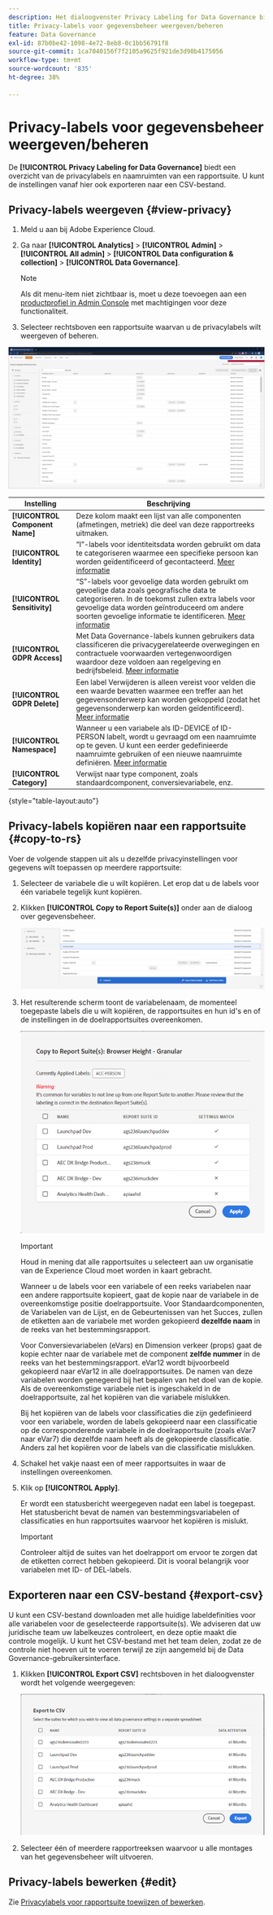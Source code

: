 ```yaml
---
description: Het dialoogvenster Privacy Labeling for Data Governance biedt een overzicht van de privacylabels en naamruimten van een rapportsuite. U kunt de instellingen vanaf hier ook exporteren naar een CSV-bestand.
title: Privacy-labels voor gegevensbeheer weergeven/beheren
feature: Data Governance
exl-id: 87b0be42-1098-4e72-8eb8-0c1bb56791f8
source-git-commit: 1ca7040156f7f2105a9625f921de3d90b4175056
workflow-type: tm+mt
source-wordcount: '835'
ht-degree: 38%

---
```


# Privacy-labels voor gegevensbeheer weergeven/beheren

De **[!UICONTROL Privacy Labeling for Data Governance]** biedt een overzicht van de privacylabels en naamruimten van een rapportsuite. U kunt de instellingen vanaf hier ook exporteren naar een CSV-bestand.

## Privacy-labels weergeven {#view-privacy}

1. Meld u aan bij Adobe Experience Cloud.
2. Ga naar **[!UICONTROL Analytics]** > **[!UICONTROL Admin]** > **[!UICONTROL All admin]** > **[!UICONTROL Data configuration & collection]** > **[!UICONTROL Data Governance]**.

   >[!NOTE]
   >
   >Als dit menu-item niet zichtbaar is, moet u deze toevoegen aan een [productprofiel in Admin Console](https://experienceleague.adobe.com/docs/analytics/admin/admin-console/permissions/product-profile.html) met machtigingen voor deze functionaliteit.

3. Selecteer rechtsboven een rapportsuite waarvan u de privacylabels wilt weergeven of beheren.

![](assets/privacy_labeling.png)

| Instelling | Beschrijving |
| --- | --- |
| **[!UICONTROL Component Name]** | Deze kolom maakt een lijst van alle componenten (afmetingen, metriek) die deel van deze rapportreeks uitmaken. |
| **[!UICONTROL Identity]** | “I”-labels voor identiteitsdata worden gebruikt om data te categoriseren waarmee een specifieke persoon kan worden geïdentificeerd of gecontacteerd. [Meer informatie](https://experienceleague.adobe.com/docs/analytics/admin/data-governance/data-labels/gdpr-labels.html?lang=en#data-privacy-identity-labels) |
| **[!UICONTROL Sensitivity]** | “S”-labels voor gevoelige data worden gebruikt om gevoelige data zoals geografische data te categoriseren. In de toekomst zullen extra labels voor gevoelige data worden geïntroduceerd om andere soorten gevoelige informatie te identificeren. [Meer informatie](https://experienceleague.adobe.com/docs/analytics/admin/data-governance/data-labels/gdpr-labels.html?lang=en#sensitive-data-labels) |
| **[!UICONTROL GDPR Access]** | Met Data Governance-labels kunnen gebruikers data classificeren die privacygerelateerde overwegingen en contractuele voorwaarden vertegenwoordigen waardoor deze voldoen aan regelgeving en bedrijfsbeleid. [Meer informatie](https://experienceleague.adobe.com/docs/analytics/admin/data-governance/data-labels/gdpr-labels.html?lang=en#data-privacy-access-labels) |
| **[!UICONTROL GDPR Delete]** | Een label Verwijderen is alleen vereist voor velden die een waarde bevatten waarmee een treffer aan het gegevensonderwerp kan worden gekoppeld (zodat het gegevensonderwerp kan worden geïdentificeerd). [Meer informatie](https://experienceleague.adobe.com/docs/analytics/admin/data-governance/data-labels/gdpr-labels.html?lang=en#data-privacy-delete-labels) |
| **[!UICONTROL Namespace]** | Wanneer u een variabele als ID-DEVICE of ID-PERSON labelt, wordt u gevraagd om een naamruimte op te geven. U kunt een eerder gedefinieerde naamruimte gebruiken of een nieuwe naamruimte definiëren. [Meer informatie](https://experienceleague.adobe.com/docs/analytics/admin/data-governance/data-labels/gdpr-labels.html?lang=en#provide-namespace) |
| **[!UICONTROL Category]** | Verwijst naar type component, zoals standaardcomponent, conversievariabele, enz. |

{style=&quot;table-layout:auto&quot;}

## Privacy-labels kopiëren naar een rapportsuite  {#copy-to-rs}

Voer de volgende stappen uit als u dezelfde privacyinstellingen voor gegevens wilt toepassen op meerdere rapportsuite:

1. Selecteer de variabele die u wilt kopiëren. Let erop dat u de labels voor één variabele tegelijk kunt kopiëren.
1. Klikken **[!UICONTROL Copy to Report Suite(s)]** onder aan de dialoog over gegevensbeheer.

   ![Kopiëren naar rapportsuite](assets/copy_to_reportsuite.png)

1. Het resulterende scherm toont de variabelenaam, de momenteel toegepaste labels die u wilt kopiëren, de rapportsuites en hun id&#39;s en of de instellingen in de doelrapportsuites overeenkomen.

   ![Label kopiëren naar rapportsuite](assets/copy_to_rs.png)

   >[!IMPORTANT]
   >
   >Houd in mening dat alle rapportsuites u selecteert aan uw organisatie van de Experience Cloud moet worden in kaart gebracht.

   Wanneer u de labels voor een variabele of een reeks variabelen naar een andere rapportsuite kopieert, gaat de kopie naar de variabele in de overeenkomstige positie doelrapportsuite. Voor Standaardcomponenten, de Variabelen van de Lijst, en de Gebeurtenissen van het Succes, zullen de etiketten aan de variabele met worden gekopieerd **dezelfde naam** in de reeks van het bestemmingsrapport.

   Voor Conversievariabelen (eVars) en Dimension verkeer (props) gaat de kopie echter naar de variabele met de component **zelfde nummer** in de reeks van het bestemmingsrapport. eVar12 wordt bijvoorbeeld gekopieerd naar eVar12 in alle doelrapportsuites. De namen van deze variabelen worden genegeerd bij het bepalen van het doel van de kopie. Als de overeenkomstige variabele niet is ingeschakeld in de doelrapportsuite, zal het kopiëren van die variabele mislukken.

   Bij het kopiëren van de labels voor classificaties die zijn gedefinieerd voor een variabele, worden de labels gekopieerd naar een classificatie op de corresponderende variabele in de doelrapportsuite (zoals eVar7 naar eVar7) die dezelfde naam heeft als de gekopieerde classificatie. Anders zal het kopiëren voor de labels van die classificatie mislukken.

1. Schakel het vakje naast een of meer rapportsuites in waar de instellingen overeenkomen.
1. Klik op **[!UICONTROL Apply]**.

   Er wordt een statusbericht weergegeven nadat een label is toegepast. Het statusbericht bevat de namen van bestemmingsvariabelen of classificaties en hun rapportsuites waarvoor het kopiëren is mislukt.

   >[!IMPORTANT]
   >
   >Controleer altijd de suites van het doelrapport om ervoor te zorgen dat de etiketten correct hebben gekopieerd. Dit is vooral belangrijk voor variabelen met ID- of DEL-labels.

## Exporteren naar een CSV-bestand {#export-csv}

U kunt een CSV-bestand downloaden met alle huidige labeldefinities voor alle variabelen voor de geselecteerde rapportsuite(s). We adviseren dat uw juridische team uw labelkeuzes controleert, en deze optie maakt die controle mogelijk. U kunt het CSV-bestand met het team delen, zodat ze de controle niet hoeven uit te voeren terwijl ze zijn aangemeld bij de Data Governance-gebruikersinterface.

1. Klikken **[!UICONTROL Export CSV]** rechtsboven in het dialoogvenster wordt het volgende weergegeven:

   ![](assets/export_csv.png)

1. Selecteer één of meerdere rapportreeksen waarvoor u alle montages van het gegevensbeheer wilt uitvoeren.

## Privacy-labels bewerken {#edit}

Zie [Privacylabels voor rapportsuite toewijzen of bewerken](/help/technotes/c-data-governance/data-labeling/gdpr-setup-reportsuite.md).
